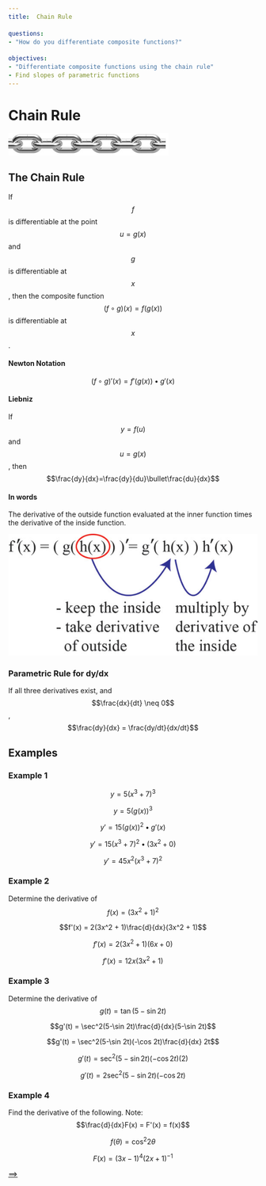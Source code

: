 ```yaml
---
title:  Chain Rule

questions:
- "How do you differentiate composite functions?"

objectives:
- "Differentiate composite functions using the chain rule"
- Find slopes of parametric functions
---
```


# Chain Rule

![Image of a Chain](../assets/calculus/3-6-chain-rule_1.jpg)

## The Chain Rule

If $$f$$ is differentiable at the point $$u=g(x)$$ and $$g$$ is differentiable at $$x$$, then the composite function $$(f\circ g)(x) = f(g(x))$$ is differentiable at $$x$$.

#### Newton Notation
$$(f\circ g)'(x) = f'(g(x)) \bullet g'(x)$$

#### Liebniz
If $$y = f(u)$$ and $$u = g(x)$$, then
$$\frac{dy}{dx}=\frac{dy}{du}\bullet\frac{du}{dx}$$

#### In words
The derivative of the outside function evaluated at the inner function times the derivative of the inside function.

![Chain Rule](../assets/calculus/3-6-chain-rule_2.jpg)

### Parametric Rule for dy/dx
If all three derivatives exist, and $$\frac{dx}{dt} \neq 0$$,
$$\frac{dy}{dx} = \frac{dy/dt}{dx/dt}$$


## Examples

### Example 1

$$y = 5(x^3 + 7)^3$$

$$y = 5(g(x))^3$$

$$y' = 15(g(x))^2 \bullet g'(x)$$

$$y' = 15(x^3 + 7)^2 \bullet (3x^2 + 0)$$

$$y' = 45x^2(x^3 + 7)^2$$

### Example 2
Determine the derivative of $$f(x) = (3x^2 + 1)^2$$

$$f'(x) = 2(3x^2 + 1)\frac{d}{dx}(3x^2 + 1)$$

$$f'(x) = 2(3x^2 + 1)(6x + 0)$$

$$f'(x) = 12x(3x^2 + 1)$$

### Example 3
Determine the derivative of $$g(t) = \tan(5-\sin 2t)$$

$$g'(t) = \sec^2(5-\sin 2t)\frac{d}{dx}(5-\sin 2t)$$

$$g'(t) = \sec^2(5-\sin 2t)(-\cos 2t)\frac{d}{dx} 2t$$

$$g'(t) = \sec^2(5-\sin 2t)(-\cos 2t)(2)$$

$$g'(t) = 2\sec^2(5-\sin 2t)(-\cos 2t)$$

### Example 4
Find the derivative of the following. Note: $$\frac{d}{dx}F(x) = F'(x) = f(x)$$

$$f(\theta) = \cos^2 2\theta$$

$$F(x) = (3x - 1)^4(2x + 1)^{-1}$$


[==>](../0507-derivatives-of-inverse-functions)
